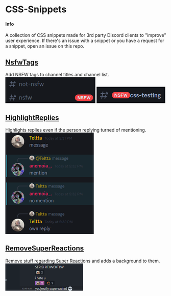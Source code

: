 # CSS-Snippets
#### Info
A collection of CSS snippets made for 3rd party Discord clients to "improve" user experience.
If there's an issue with a snippet or you have a request for a snippet, open an issue on this repo.

## [NsfwTags](https://github.com/Teltta/CssSnippets/tree/main/snippets/NsfwTags.css "NsfwTags")
Add NSFW tags to channel titles and channel list.
<img src="./images/NsfwTags/NsfwTagsChannels.png">
<img src="./images/NsfwTags/NsfwTagsChannelTitle.png">

## [HighlightReplies](https://github.com/Teltta/CssSnippets/tree/main/snippets/HighlightReplies.css "HighlightReplies")
Highlights replies even if the person replying turned of mentioning.
<img src="./images/HighlightReplies/HighlightReplies.png">

## [RemoveSuperReactions](https://github.com/Teltta/CssSnippets/tree/main/snippets/RemoveSuperReactions.css "RemoveSuperReactions")
Remove stuff regarding Super Reactions and adds a background to them.
<img src="./images/RemoveSuperReactions/RemoveSuperReactions.gif">
